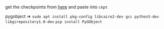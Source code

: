 get the checkpoints from [here](https://drive.google.com/file/d/1Ma6zJrECNTjo_mToZ5GKk7EF-0FS4nEC) and paste into `ckpt`

pygobject => `sudo apt install pkg-config libcairo2-dev gcc python3-dev libgirepository1.0-dev` `pip install PyGObject`

